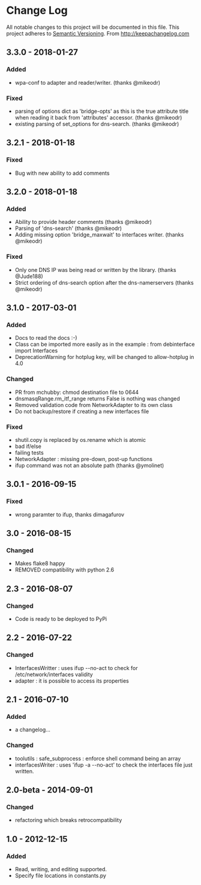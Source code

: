 # Change Log
All notable changes to this project will be documented in this file.
This project adheres to [Semantic Versioning](http://semver.org/).
From http://keepachangelog.com

## 3.3.0 - 2018-01-27
### Added
- wpa-conf to adapter and reader/writer. (thanks @mikeodr)

### Fixed
- parsing of options dict as 'bridge-opts' as this is the true attribute
	 title when reading it back from 'attributes' accessor. (thanks @mikeodr)
- existing parsing of set_options for dns-search. (thanks @mikeodr)


## 3.2.1 - 2018-01-18
### Fixed
- Bug with new ability to add comments


## 3.2.0 - 2018-01-18
### Added
- Ability to provide header comments (thanks @mikeodr)
- Parsing of 'dns-search' (thanks @mikeodr)
- Adding missing option 'bridge_maxwait' to interfaces writer. (thanks @mikeodr)

### Fixed
- Only one DNS IP was being read or written by the library. (thanks @Jude188)
- Strict ordering of dns-search option after the dns-namerservers  (thanks @mikeodr)


## 3.1.0 - 2017-03-01
### Added
- Docs to read the docs :-)
- Class can be imported more easily as in the example : from debinterface import Interfaces
- DeprecationWarning for hotplug key, will be changed to allow-hotplug in 4.0

### Changed
- PR from mchubby: chmod destination file to 0644
- dnsmasqRange.rm_itf_range returns False is nothing was changed
- Removed validation code from NetworkAdapter to its own class
- Do not backup/restore if creating a new interfaces file

### Fixed
- shutil.copy is replaced by os.rename which is atomic
- bad if/else
- failing tests
- NetworkAdapter : missing pre-down, post-up functions
- ifup command was not an absolute path (thanks @ymolinet)


## 3.0.1 - 2016-09-15
### Fixed
- wrong paramter to ifup, thanks dimagafurov


## 3.0 - 2016-08-15
### Changed
- Makes flake8 happy
- REMOVED compatibility with python 2.6


## 2.3 - 2016-08-07
### Changed
- Code is ready to be deployed to PyPi


## 2.2 - 2016-07-22
### Changed
- InterfacesWritter : uses ifup --no-act to check for /etc/network/interfaces validity
- adapter : it is possible to access its properties


## 2.1 - 2016-07-10
### Added
- a changelog...

### Changed
- toolutils : safe_subprocess : enforce shell command being an array
- interfacesWriter : uses 'ifup -a --no-act' to check the interfaces file just written.


## 2.0-beta - 2014-09-01
### Changed
- refactoring which breaks retrocompatibility


## 1.0 - 2012-12-15
### Added
- Read, writing, and editing supported.
- Specify file locations in constants.py
